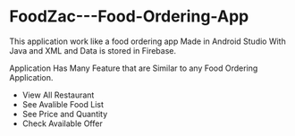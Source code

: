 # FoodZac---Food-Ordering-App
This application work like a food ordering app Made in Android Studio With Java and XML and Data is stored in Firebase.

Application Has Many Feature that are Similar to any Food Ordering Application.

<ul>
<li>View All Restaurant</li>
<li>See Avalible Food List</li>
<li>See Price and Quantity</li>
<li>Check Available Offer</li>
</ul>
